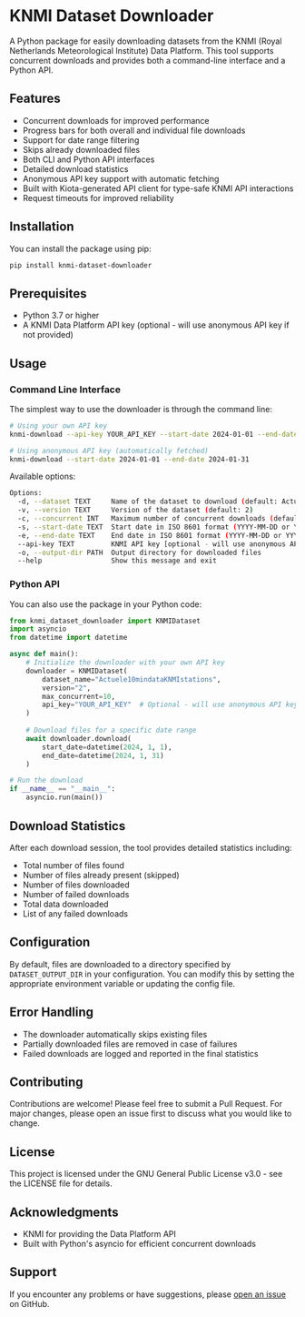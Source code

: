 # KNMI Dataset Downloader

A Python package for easily downloading datasets from the KNMI (Royal Netherlands Meteorological Institute) Data Platform. This tool supports concurrent downloads and provides both a command-line interface and a Python API.

## Features

- Concurrent downloads for improved performance
- Progress bars for both overall and individual file downloads
- Support for date range filtering
- Skips already downloaded files
- Both CLI and Python API interfaces
- Detailed download statistics
- Anonymous API key support with automatic fetching
- Built with Kiota-generated API client for type-safe KNMI API interactions
- Request timeouts for improved reliability

## Installation

You can install the package using pip:

```bash
pip install knmi-dataset-downloader
```

## Prerequisites

- Python 3.7 or higher
- A KNMI Data Platform API key (optional - will use anonymous API key if not provided)

## Usage

### Command Line Interface

The simplest way to use the downloader is through the command line:

```bash
# Using your own API key
knmi-download --api-key YOUR_API_KEY --start-date 2024-01-01 --end-date 2024-01-31

# Using anonymous API key (automatically fetched)
knmi-download --start-date 2024-01-01 --end-date 2024-01-31
```

Available options:

```bash
Options:
  -d, --dataset TEXT     Name of the dataset to download (default: Actuele10mindataKNMIstations)
  -v, --version TEXT     Version of the dataset (default: 2)
  -c, --concurrent INT   Maximum number of concurrent downloads (default: 10)
  -s, --start-date TEXT  Start date in ISO 8601 format (YYYY-MM-DD or YYYY-MM-DDThh:mm:ss)
  -e, --end-date TEXT    End date in ISO 8601 format (YYYY-MM-DD or YYYY-MM-DDThh:mm:ss)
  --api-key TEXT         KNMI API key [optional - will use anonymous API key if not provided]
  -o, --output-dir PATH  Output directory for downloaded files
  --help                 Show this message and exit
```

### Python API

You can also use the package in your Python code:

```python
from knmi_dataset_downloader import KNMIDataset
import asyncio
from datetime import datetime

async def main():
    # Initialize the downloader with your own API key
    downloader = KNMIDataset(
        dataset_name="Actuele10mindataKNMIstations",
        version="2",
        max_concurrent=10,
        api_key="YOUR_API_KEY"  # Optional - will use anonymous API key if not provided
    )
    
    # Download files for a specific date range
    await downloader.download(
        start_date=datetime(2024, 1, 1),
        end_date=datetime(2024, 1, 31)
    )

# Run the download
if __name__ == "__main__":
    asyncio.run(main())
```

## Download Statistics

After each download session, the tool provides detailed statistics including:
- Total number of files found
- Number of files already present (skipped)
- Number of files downloaded
- Number of failed downloads
- Total data downloaded
- List of any failed downloads

## Configuration

By default, files are downloaded to a directory specified by `DATASET_OUTPUT_DIR` in your configuration. You can modify this by setting the appropriate environment variable or updating the config file.

## Error Handling

- The downloader automatically skips existing files
- Partially downloaded files are removed in case of failures
- Failed downloads are logged and reported in the final statistics

## Contributing

Contributions are welcome! Please feel free to submit a Pull Request. For major changes, please open an issue first to discuss what you would like to change.

## License

This project is licensed under the GNU General Public License v3.0 - see the LICENSE file for details.

## Acknowledgments

- KNMI for providing the Data Platform API
- Built with Python's asyncio for efficient concurrent downloads

## Support

If you encounter any problems or have suggestions, please [open an issue](https://github.com/tiborrr/knmi-dataset-downloader/issues) on GitHub.
